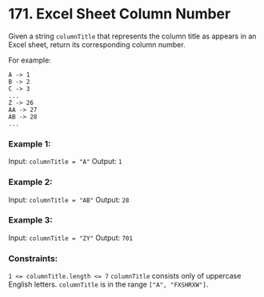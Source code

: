 # 171. Excel Sheet Column Number

Given a string ```columnTitle``` that represents the column title as appears in an Excel sheet, return its corresponding column number.

For example:

```
A -> 1
B -> 2
C -> 3
...
Z -> 26
AA -> 27
AB -> 28 
...
 ```

### **Example 1:**
Input: ```columnTitle = "A"```
Output: ```1```

### **Example 2:**
Input: ```columnTitle = "AB"```
Output: ```28```

### **Example 3:**
Input: ```columnTitle = "ZY"```
Output: ```701```
 

### **Constraints:**
```1 <= columnTitle.length <= 7```
````columnTitle```` consists only of uppercase English letters.
```columnTitle``` is in the range ```["A", "FXSHRXW"]```.